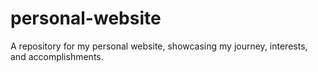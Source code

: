 # personal-website
A repository for my personal website, showcasing my journey, interests, and accomplishments.
